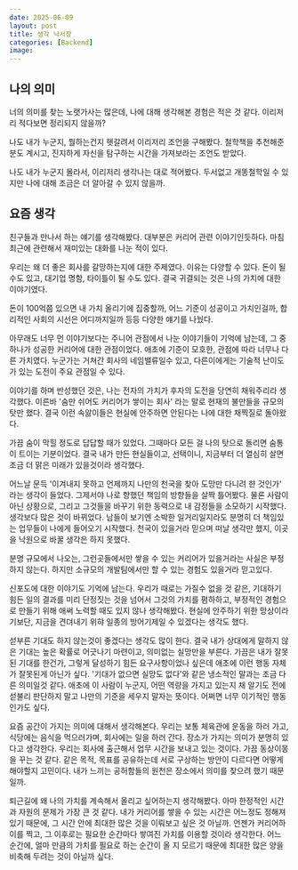 ```yaml
---
date: 2025-06-09
layout: post
title: 생각 낙서장
categories: [Backend]
image: 
---
```


## 나의 의미

너의 의미를 찾는 노랫가사는 많은데, 나에 대해 생각해본 경험은 적은 것 같다. 이리저리 적다보면 정리되지 않을까?

나도 내가 누군지, 뭘하는건지 헷갈려서 이리저리 조언을 구해봤다. 철학책을 추천해준 분도 계시고, 진지하게 자신을 탐구하는 시간을 가져보라는 조언도 받았다.

나도 내가 누군지 몰라서, 이리저리 생각나는 대로 적어봤다. 
두서없고 개똥철학일 수 있지만 나에 대해 조금은 더 알아갈 수 있지 않을까.  

## 요즘 생각

친구들과 만나서 하는 얘기를 생각해봤다. 대부분은 커리어 관련 이야기인듯하다. 마침 최근에 관련해서 재미있는 대화를 나눈 적이 있다.

우리는 왜 더 좋은 회사를 갈망하는지에 대한 주제였다. 이유는 다양할 수 있다. 돈이 될 수도 있고, 대기업 명함, 타이틀이 될 수도 있다. 결국 귀결되는 것은 나의 가치에 대한 이야기였다.

돈이 100억쯤 있으면 내 가치 올리기에 집중할까, 어느 기준이 성공이고 가치인걸까, 합리적인 사회의 시선은 어디까지일까 등등 다양한 얘기를 나눴다.

아무래도 너무 먼 이야기보다는 주니어 관점에서 나눈 이야기들이 기억에 남는데, 그 중 하나가 성공한 커리어에 대한 관점이었다. 애초에 기준이 모호한, 관점에 따라 너무나 다른 가치였다. 누군가는 거쳐간 회사의 네임밸류일수 있고, 다른이에게는 기술적 난이도가 있는 도전이 주요 관점일 수 있다.

이야기를 하며 반성했던 것은, 나는 전자의 가치가 후자의 도전을 당연히 채워주리라 생각했다. 이른바 '숨만 쉬어도 커리어가 쌓이는 회사' 라는 말로 현재의 불만들을 규모의 탓만 했다. 결국 이런 속앓이들은 현실에 안주하면 안된다는 나에 대한 채찍질로 돌아왔다.

가끔 숨이 막힐 정도로 답답할 때가 있었다.
그때마다 모든 걸 나의 탓으로 돌리면 숨통이 트이는 기분이었다. 결국 내가 만든 현실들이고, 선택이니, 지금부터 더 열심히 살면 조금 더 맑은 미래가 있을것이라 생각했다.

어느날 문득 '이겨내지 못하고 언제까지 나만의 천국을 찾아 도망만 다니려 햔 것인가' 라는 생각이 들었다. 그제서야 나로 향했던 책임의 방향들을 살짝 틀어봤다. 물론 사람이 아닌 상황으로, 그리고 그것들을 바꾸기 위한 동력으로 내 감정들을 소모하기 시작했다. 생각보다 많은 것이 바뀌었다. 남들이 보기엔 소박한 일거리일지라도 분명히 더 책임있는 업무들이 나에게 들어오기 시작했다. 천국이 있을거라 믿으며 떠날 생각만 했지, 이곳을 낙원으로 바꿀 생각은 하지 못했다.

분명 규모에서 나오는, 그런곳들에서만 쌓을 수 있는 커리어가 있을거라는 사실은 부정하지 않는다. 하지만 소규모의 개발팀에서만 할 수 있는 경험도 있을거라 믿고있다. 

신포도에 대한 이야기도 기억에 남는다. 우리가 때로는 가질수 없을 것 같은, 기대하기 힘든 일의 결과를 미리 단정짓는 것을 넘어서 그것의 가치를 폄하하고, 부정적인 경험으로 만들기 위해 애써 노력할 때도 있지 않나 생각해봤다. 현실에 안주하기 위한 망상이라기보단, 지금을 견뎌내기 위햐 일종의 방어기제일 수 있겠다는 생각도 했다.

섣부른 기대도 하지 않는것이 좋겠다는 생각도 많이 한다. 결국 내가 상대에게 말하지 않은 기대는 높은 확률로 어긋나기 마련이고, 의미없는 실망만을 부른다.
가끔은 내가 잘못된 기대를 한건가, 그렇게 달성하기 힘든 요구사항이었나 싶은데 애초에 이런 행동 자체가 잘못된게 아닌가 싶다.
'기대가 없으면 실망도 없다'와 같은 냉소적인 말과는 조금 다른 의미일것 같다. 애초에 이 사람이 누군지, 어떤 역량을 가지고 있는지 채 알기도 전에 섣불리 판단하지 말고 나만의 기준을 세우지 말자는 뜻이다.
어쩌면 너무 이기적인 행동인가도 싶다.

요즘 공간이 가지는 의미에 대해서 생각해본다. 우리는 보통 체육관에 운동을 하러 가고, 식당에는 음식을 먹으러가며, 회사에는 일을 하러 간다. 장소가 가지는 의미가 분명히 있다고 생각한다. 우리는 회사에 출근해서 업무 시간을 보내고 있는 것이다. 가끔 동상이몽을 꾸는 것 같다. 같은 목적, 목표를 공유하는데 서로 구상하는 방안이 다르다면 어떻게 해야할지 고민이다. 내가 느끼는 공허함들의 원천은 장소에서 의미를 찾으려 했기 때문일까.

퇴근길에 왜 나의 가치를 계속해서 올리고 싶어하는지 생각해봤다. 
아마 한정적인 시간과 자원의 문제가 가장 큰 것 같다. 내가 커리어를 쌓을 수 있는 시간은 어느정도 정해져 있기 때문에, 그 시간 안에 최대한 많은 것을 이뤄보고 싶은 것 아닐까.
언젠가 커리어하이를 찍고, 그 이후로는 필요한 순간마다 쌓여진 가치를 이용할 것이라 생각한다.
어느 순간에, 얼마 만큼의 가치를 필요로 하는 순간이 올 지 모르기 때문에 최대한 많은 양을 비축해 두려는 것이 아닐까 싶다. 
